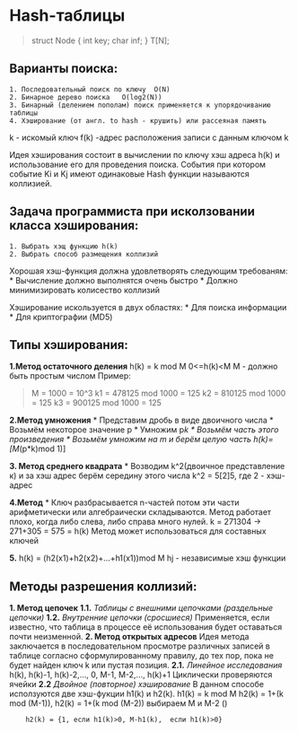 Hash-таблицы
=========

>struct Node
{
    int key;
    char inf;
} T[N];

Варианты поиска:
-----
    1. Последовательный поиск по ключу  O(N)
    2. Бинарное дерево поиска   O(log2(N))
    3. Бинарный (делением пополам) поиск применяется к упорядочиванию таблицы  
    4. Хэширование (от англ. to hash - крушить) или рассеяная память

k - искомый ключ
f(k) -адрес расположения записи с данным ключом k

Идея хэширования состоит в вычислении по ключу хэш адреса h(k) и использование его для проведения поиска.
События при котором событие Ki и Kj имеют одинаковые Hash функции называются коллизией.

Задача программиста при исколзовании класса хэширования:
-----------
    1. Выбрать хэщ функцию h(k)
    2. Выбрать способ размещения коллизий

Хорошая хэш-функция должна удовлетворять следующим требованям:
    * Вычисление должно выполнятся очень быстро
    * Должно минимизировать колисество коллизий

Хэширование искользуется в двух областях:
    * Для поиска информации
    * Для криптографии (MD5) 

Типы хэширования:
--------
**1.Метод остаточного деления** 
        h(k) = k mod M
        0<=h(k)<M
        М - должно быть простым числом
Пример:
>   M = 1000 = 10^3
    k1 = 478125 mod 1000 = 125
    k2 = 810125 mod 1000 = 125
    k3 = 900125 mod 1000 = 125

**2.Метод умножения**
        * Представим дробь в виде двоичного числа
        * Возьмём некоторое значение p
        * Умножим p*k 
        * Возьмём часть этого произведения
        * Возьмём умножим на m и берём целую часть
    h(k)=[M*(p*k)mod 1)]

**3. Метод среднего квадрата**
        * Возводим k^2(двоичное представление к) и за хэш адрес берём середину этого числа
    k^2 = 5[2]5, где 2 - хэш-адрес

**4.Метод**
    * Ключ разбрасывается n-частей потом эти части арифметически или алгебраически складываются.
    Метод работает плохо, когда либо слева, либо справа много нулей.
    k = 271304 -> 271+305 = 575 = h(k)
    Метод может использоваться для составных ключей

**5.**
    h(k) = (h2(x1)+h2(x2)+...+h1(x1))mod M
    hj - независимые хэш функции

Методы разрешения коллизий:
-----
**1. Метод цепочек**
    **1.1.** *Таблицы с внешними цепочками (раздельные цепочки)*
    **1.2.** *Внутренние цепочки (сросшиеся)*
        Применяется, если известно, что таблица в процессе её использования будет оставаться почти неизменной.
**2. Метод открытых адресов**
    Идея метода заключается в последовательном просмотре различных записей в таблице согласно сформулированному правилу, до тех пор, пока не будет найден ключ k или пустая позиция.
    **2.1.** *Линейное исследования*
        h(k), h(k)-1, h(k)-2,..., 0, M-1, M-2,..., h(k)+1
        Циклически проверяются ячейки
    **2.2** *Двойное (повторное) хэширование*
        В данном способе исползуются две хэш-фукции h1(k) и h2(k).
        h1(k) = k mod M
        h2(k) = 1+(k mod (M-1)), h2(k) = 1+(k mod (M-2))
        выбираем M и M-2 ()

        h2(k) = {1, если h1(k)>0, M-h1(k),  если h1(k)>0}       
